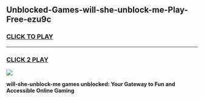 
## Unblocked-Games-will-she-unblock-me-Play-Free-ezu9c
<h3>
<a href="https://premium76.site?title=will-she-unblock-me&ref=21A">CLICK TO PLAY</a></h3>
<hr>

<h3>
<a href="https://premium76.site?title=will-she-unblock-me&ref=21A">CLICK 2 PLAY</a>
  
</h3>

<a href="https://premium76.site?title=will-she-unblock-me&ref=21A"><img src="https://clearcache.store/games.png"></a>


**will-she-unblock-me games unblocked: Your Gateway to Fun and Accessible Online Gaming**
